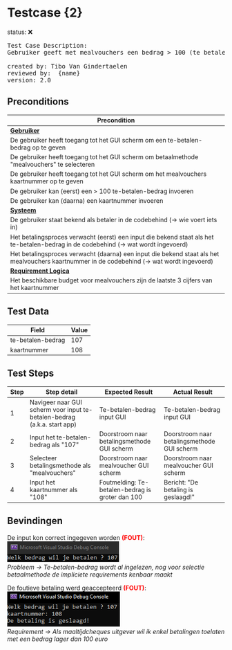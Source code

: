 # Testcase {2}

status: ❌
<pre>
Test Case Description:
Gebruiker geeft met mealvouchers een bedrag > 100 (te betalen) in (de betaalterminal)

created by: Tibo Van Gindertaelen
reviewed by:  {name}
version: 2.0
</pre>

## Preconditions
| Precondition |
| ------------ |
| <u><b>Gebruiker</b><u/> |
| De gebruiker heeft toegang tot het GUI scherm om een te-betalen-bedrag op te geven |
| De gebruiker heeft toegang tot het GUI scherm om betaalmethode "mealvouchers" te selecteren |
| De gebruiker heeft toegang tot het GUI scherm om het mealvouchers kaartnummer op te geven |
| De gebruiker kan (eerst) een > 100 te-betalen-bedrag invoeren |
| De gebruiker kan (daarna) een kaartnummer invoeren |
| <u><b>Systeem</b><u/> |
| De gebruiker staat bekend als betaler in de codebehind (-> wie voert iets in)  |
| Het betalingsproces verwacht (eerst) een input die bekend staat als het te-betalen-bedrag in de codebehind (-> wat wordt ingevoerd)  |
| Het betalingsproces verwacht (daarna) een input die bekend staat als het mealvouchers kaartnummer in de codebehind (-> wat wordt ingevoerd)  |
| <u><b>Requirement Logica</b><u/> |
| Het beschikbare budget voor mealvouchers zijn de laatste 3 cijfers van het kaartnummer  |


## Test Data
| Field      | Value   |
| ---------- | ------- |
| te-betalen-bedrag | 107 |
| kaartnummer | 108 |



## Test Steps
| Step | Step detail | Expected Result | Actual Result |
| ---- | ----------- | --------------- | ------------- |
| 1    | Navigeer naar GUI scherm voor input te-betalen-bedrag (a.k.a. start app) | Te-betalen-bedrag input GUI | Te-betalen-bedrag input GUI |
| 2    | Input het te-betalen-bedrag als "107"  | Doorstroom naar betalingsmethode GUI scherm | Doorstroom naar betalingsmethode GUI scherm |
| 3    | Selecteer betalingsmethode als "mealvouchers"  | Doorstroom naar mealvoucher GUI scherm | Doorstroom naar mealvoucher GUI scherm |
| 4    | Input het kaartnummer als "108"  | Foutmelding: Te-betalen-bedrag is groter dan 100 | Bericht: "De betaling is geslaagd!" |

## Bevindingen

De input kon correct ingegeven worden <span style="color:red; font-weight:bold">(FOUT)</span>:</br>
![Alt text](image-4.png)</br>
<span style="font-style:italic">Probleem -> Te-betalen-bedrag wordt al ingelezen, nog voor selectie betaalmethode de impliciete requirements kenbaar maakt</span>

De foutieve betaling werd geaccepteerd <span style="color:red; font-weight:bold">(FOUT)</span>:</br>
![Alt text](image-2.png)</br>
<span style="font-style:italic">Requirement -> Als maaltijdcheques uitgever wil ik enkel betalingen toelaten met een bedrag lager dan 100 euro</span>